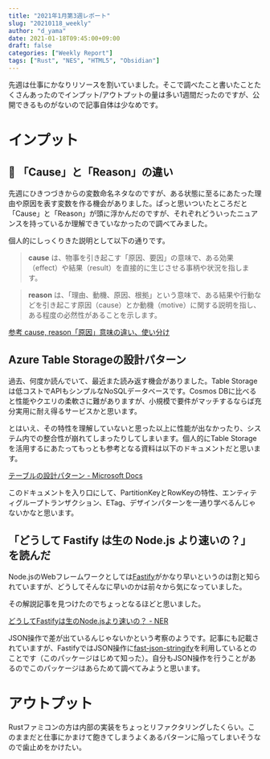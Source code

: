 ```yaml
---
title: "2021年1月第3週レポート"
slug: "20210118_weekly"
author: "d_yama"
date: 2021-01-18T09:45:00+09:00
draft: false
categories: ["Weekly Report"]
tags: ["Rust", "NES", "HTML5", "Obsidian"]
---
```


先週は仕事にかなりリソースを割いていました。そこで調べたこと書いたことたくさんあったのでインプット/アウトプットの量は多い1週間だったのですが、公開できるものがないので記事自体は少なめです。

# インプット

## 📝 「Cause」と「Reason」の違い

先週にひきつづきからの変数命名ネタなのですが、ある状態に至るにあたった理由や原因を表す変数を作る機会がありました。ぱっと思いついたところだと「Cause」と「Reason」が頭に浮かんだのですが、それぞれどういったニュアンスを持っているか理解できていなかったので調べてみました。

個人的にしっくりきた説明として以下の通りです。

> **cause** は、物事を引き起こす「原因、要因」の意味で、ある効果（effect）や結果（result）を直接的に生じさせる事柄や状況を指します。

> **reason** は、「理由、動機、原因、根拠」という意味で、ある結果や行動などを引き起こす原因（cause）とか動機（motive）に関する説明を指し、ある程度の必然性があることを示します。

[参考 cause, reason「原因」意味の違い、使い分け](https://eitangotsukaiwake.suntomi.com/index.php?cause%2C%20reason)

## Azure Table Storageの設計パターン

過去、何度か読んでいて、最近また読み返す機会がありました。Table Storageは低コストでAPIもシンプルなNoSQLデータベースです。Cosmos DBに比べると性能やクエリの柔軟さに難がありますが、小規模で要件がマッチするならば充分実用に耐え得るサービスかと思います。

とはいえ、その特性を理解していないと思った以上に性能が出なかったり、システム内での整合性が崩れてしまったりしてしまいます。個人的にTable Storageを活用するにあたってもっとも参考となる資料は以下のドキュメントだと思います。

[テーブルの設計パターン - Microsoft Docs](https://docs.microsoft.com/ja-jp/azure/storage/tables/table-storage-design-patterns)

このドキュメントを入り口にして、PartitionKeyとRowKeyの特性、エンティティグループトランザクション、ETag、デザインパターンを一通り学べるんじゃないかなと思います。

## 「どうして Fastify は生の Node.js より速いの？」を読んだ

Node.jsのWebフレームワークとしては[Fastify](https://github.com/fastify/fastify)がかなり早いというのは割と知られていますが、どうしてそんなに早いのかは前々から気になっていました。

その解説記事を見つけたのでちょっとなるほどと思いました。

[どうしてFastifyは生のNode.jsより速いの？ - NER](http://var.blog.jp/archives/83363774.html)

JSON操作で差が出ているんじゃないかという考察のようです。記事にも記載されていますが、FastifyではJSON操作に[fast-json-stringify](https://github.com/fastify/fast-json-stringify)を利用しているとのことです（このパッケージはじめて知った）。自分もJSON操作を行うことがあるのでこのパッケージはあらためて調べてみようと思います。


# アウトプット

Rustファミコンの方は内部の実装をちょっとリファクタリングしたくらい。このままだと仕事にかまけて飽きてしまうよくあるパターンに陥ってしまいそうなので歯止めをかけたい。

